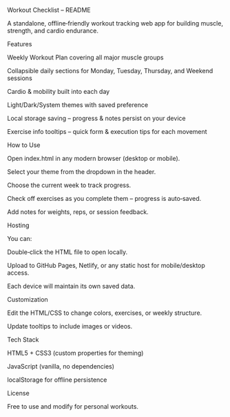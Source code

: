 Workout Checklist – README

A standalone, offline‑friendly workout tracking web app for building muscle, strength, and cardio endurance.

Features

Weekly Workout Plan covering all major muscle groups

Collapsible daily sections for Monday, Tuesday, Thursday, and Weekend sessions

Cardio & mobility built into each day

Light/Dark/System themes with saved preference

Local storage saving – progress & notes persist on your device

Exercise info tooltips – quick form & execution tips for each movement

How to Use

Open index.html in any modern browser (desktop or mobile).

Select your theme from the dropdown in the header.

Choose the current week to track progress.

Check off exercises as you complete them – progress is auto‑saved.

Add notes for weights, reps, or session feedback.

Hosting

You can:

Double‑click the HTML file to open locally.

Upload to GitHub Pages, Netlify, or any static host for mobile/desktop access.

Each device will maintain its own saved data.

Customization

Edit the HTML/CSS to change colors, exercises, or weekly structure.

Update tooltips to include images or videos.

Tech Stack

HTML5 + CSS3 (custom properties for theming)

JavaScript (vanilla, no dependencies)

localStorage for offline persistence

License

Free to use and modify for personal workouts.
